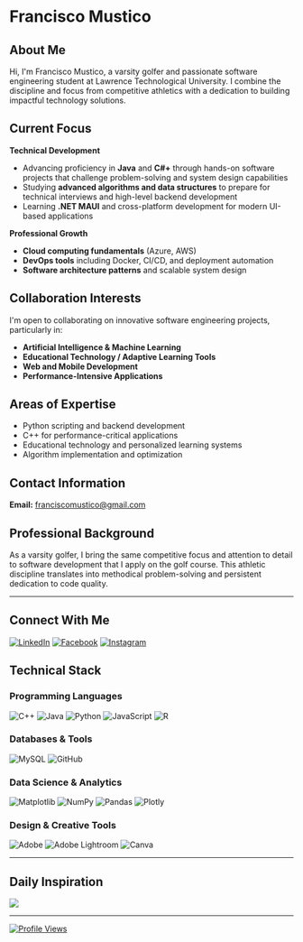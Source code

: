 # Francisco Mustico

## About Me

Hi, I'm Francisco Mustico, a varsity golfer and passionate software engineering student at Lawrence Technological University. I combine the discipline and focus from competitive athletics with a dedication to building impactful technology solutions.

## Current Focus

**Technical Development**
- Advancing proficiency in **Java** and **C#+** through hands-on software projects that challenge problem-solving and system design capabilities
- Studying **advanced algorithms and data structures** to prepare for technical interviews and high-level backend development
- Learning **.NET MAUI** and cross-platform development for modern UI-based applications

**Professional Growth**
- **Cloud computing fundamentals** (Azure, AWS)
- **DevOps tools** including Docker, CI/CD, and deployment automation
- **Software architecture patterns** and scalable system design

## Collaboration Interests

I'm open to collaborating on innovative software engineering projects, particularly in:

- **Artificial Intelligence & Machine Learning**
- **Educational Technology / Adaptive Learning Tools**
- **Web and Mobile Development**
- **Performance-Intensive Applications**

## Areas of Expertise

- Python scripting and backend development
- C++ for performance-critical applications
- Educational technology and personalized learning systems
- Algorithm implementation and optimization

## Contact Information

**Email:** franciscomustico@gmail.com

## Professional Background

As a varsity golfer, I bring the same competitive focus and attention to detail to software development that I apply on the golf course. This athletic discipline translates into methodical problem-solving and persistent dedication to code quality.

---

## Connect With Me

[![LinkedIn](https://img.shields.io/badge/LinkedIn-%230077B5.svg?logo=linkedin&logoColor=white)](https://www.linkedin.com/in/francisco-mustico/)
[![Facebook](https://img.shields.io/badge/Facebook-%231877F2.svg?logo=Facebook&logoColor=white)](https://www.facebook.com/francisco.mustico/)
[![Instagram](https://img.shields.io/badge/Instagram-%23E4405F.svg?logo=Instagram&logoColor=white)](https://instagram.com/fran.mustico)

## Technical Stack

### Programming Languages
![C++](https://img.shields.io/badge/c++-%2300599C.svg?style=for-the-badge&logo=c%2B%2B&logoColor=white)
![Java](https://img.shields.io/badge/java-%23ED8B00.svg?style=for-the-badge&logo=openjdk&logoColor=white)
![Python](https://img.shields.io/badge/python-3670A0?style=for-the-badge&logo=python&logoColor=ffdd54)
![JavaScript](https://img.shields.io/badge/javascript-%23323330.svg?style=for-the-badge&logo=javascript&logoColor=%23F7DF1E)
![R](https://img.shields.io/badge/r-%23276DC3.svg?style=for-the-badge&logo=r&logoColor=white)

### Databases & Tools
![MySQL](https://img.shields.io/badge/mysql-4479A1.svg?style=for-the-badge&logo=mysql&logoColor=white)
![GitHub](https://img.shields.io/badge/github-%23121011.svg?style=for-the-badge&logo=github&logoColor=white)

### Data Science & Analytics
![Matplotlib](https://img.shields.io/badge/Matplotlib-%23ffffff.svg?style=for-the-badge&logo=Matplotlib&logoColor=black)
![NumPy](https://img.shields.io/badge/numpy-%23013243.svg?style=for-the-badge&logo=numpy&logoColor=white)
![Pandas](https://img.shields.io/badge/pandas-%23150458.svg?style=for-the-badge&logo=pandas&logoColor=white)
![Plotly](https://img.shields.io/badge/Plotly-%233F4F75.svg?style=for-the-badge&logo=plotly&logoColor=white)

### Design & Creative Tools
![Adobe](https://img.shields.io/badge/adobe-%23FF0000.svg?style=for-the-badge&logo=adobe&logoColor=white)
![Adobe Lightroom](https://img.shields.io/badge/Adobe%20Lightroom-31A8FF.svg?style=for-the-badge&logo=Adobe%20Lightroom&logoColor=white)
![Canva](https://img.shields.io/badge/Canva-%2300C4CC.svg?style=for-the-badge&logo=Canva&logoColor=white)

---

## Daily Inspiration

![](https://quotes-github-readme.vercel.app/api?type=horizontal&theme=radical)

---

[![Profile Views](https://visitcount.itsvg.in/api?id=FranMustico&icon=0&color=0)](https://visitcount.itsvg.in)
